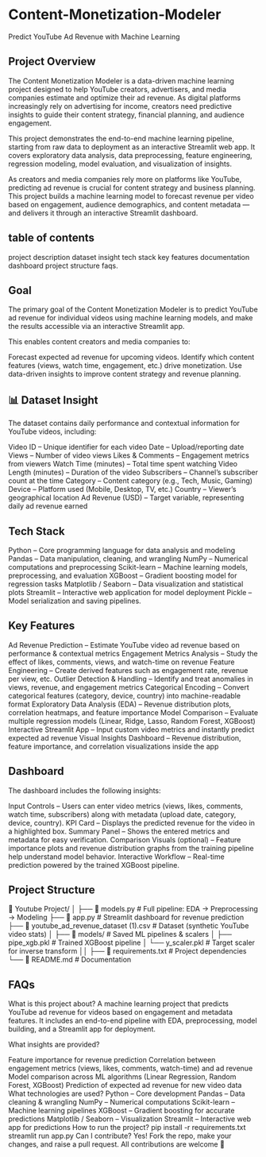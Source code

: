 # Content-Monetization-Modeler

Predict YouTube Ad Revenue with Machine Learning

Project Overview
-
The Content Monetization Modeler is a data-driven machine learning project designed to help YouTube creators, advertisers, and media companies estimate and optimize their ad revenue. As digital platforms increasingly rely on advertising for income, creators need predictive insights to guide their content strategy, financial planning, and audience engagement.

This project demonstrates the end-to-end machine learning pipeline, starting from raw data to deployment as an interactive Streamlit web app. It covers exploratory data analysis, data preprocessing, feature engineering, regression modeling, model evaluation, and visualization of insights.

As creators and media companies rely more on platforms like YouTube, predicting ad revenue is crucial for content strategy and business planning. This project builds a machine learning model to forecast revenue per video based on engagement, audience demographics, and content metadata — and delivers it through an interactive Streamlit dashboard.

table of contents
-
project description
dataset insight
tech stack
key features
documentation
dashboard
project structure
faqs.

Goal
-
The primary goal of the Content Monetization Modeler is to predict YouTube ad revenue for individual videos using machine learning models, and make the results accessible via an interactive Streamlit app.

This enables content creators and media companies to:

Forecast expected ad revenue for upcoming videos.
Identify which content features (views, watch time, engagement, etc.) drive monetization.
Use data-driven insights to improve content strategy and revenue planning.

📊 Dataset Insight
-
The dataset contains daily performance and contextual information for YouTube videos, including:

Video ID – Unique identifier for each video
Date – Upload/reporting date
Views – Number of video views
Likes & Comments – Engagement metrics from viewers
Watch Time (minutes) – Total time spent watching
Video Length (minutes) – Duration of the video
Subscribers – Channel’s subscriber count at the time
Category – Content category (e.g., Tech, Music, Gaming)
Device – Platform used (Mobile, Desktop, TV, etc.)
Country – Viewer’s geographical location
Ad Revenue (USD) – Target variable, representing daily ad revenue earned

Tech Stack
-
Python – Core programming language for data analysis and modeling
Pandas – Data manipulation, cleaning, and wrangling
NumPy – Numerical computations and preprocessing
Scikit-learn – Machine learning models, preprocessing, and evaluation
XGBoost – Gradient boosting model for regression tasks
Matplotlib / Seaborn – Data visualization and statistical plots
Streamlit – Interactive web application for model deployment
Pickle – Model serialization and saving pipelines.

Key Features
-
Ad Revenue Prediction – Estimate YouTube video ad revenue based on performance & contextual metrics
Engagement Metrics Analysis – Study the effect of likes, comments, views, and watch-time on revenue
Feature Engineering – Create derived features such as engagement rate, revenue per view, etc.
Outlier Detection & Handling – Identify and treat anomalies in views, revenue, and engagement metrics
Categorical Encoding – Convert categorical features (category, device, country) into machine-readable format
Exploratory Data Analysis (EDA) – Revenue distribution plots, correlation heatmaps, and feature importance
Model Comparison – Evaluate multiple regression models (Linear, Ridge, Lasso, Random Forest, XGBoost)
Interactive Streamlit App – Input custom video metrics and instantly predict expected ad revenue
Visual Insights Dashboard – Revenue distribution, feature importance, and correlation visualizations inside the app

Dashboard
-
The dashboard includes the following insights:

Input Controls – Users can enter video metrics (views, likes, comments, watch time, subscribers) along with metadata (upload date, category, device, country).
KPI Card – Displays the predicted revenue for the video in a highlighted box.
Summary Panel – Shows the entered metrics and metadata for easy verification.
Comparison Visuals (optional) – Feature importance plots and revenue distribution graphs from the training pipeline help understand model behavior.
Interactive Workflow – Real-time prediction powered by the trained XGBoost pipeline.

Project Structure
-
📁 Youtube Project/
│
├── 📄 models.py # Full pipeline: EDA → Preprocessing → Modeling
├── 📄 app.py # Streamlit dashboard for revenue prediction
├── 📄 youtube_ad_revenue_dataset (1).csv # Dataset (synthetic YouTube video stats)
│
├── 📂 models/ # Saved ML pipelines & scalers
│ ├── pipe_xgb.pkl # Trained XGBoost pipeline
│ └── y_scaler.pkl # Target scaler for inverse transform
││
├── 📄 requirements.txt # Project dependencies
└── 📄 README.md # Documentation

FAQs
-
What is this project about?
A machine learning project that predicts YouTube ad revenue for videos based on engagement and metadata features. It includes an end-to-end pipeline with EDA, preprocessing, model building, and a Streamlit app for deployment.

What insights are provided?

Feature importance for revenue prediction
Correlation between engagement metrics (views, likes, comments, watch-time) and ad revenue
Model comparison across ML algorithms (Linear Regression, Random Forest, XGBoost)
Prediction of expected ad revenue for new video data
What technologies are used?
Python – Core development
Pandas – Data cleaning & wrangling
NumPy – Numerical computations
Scikit-learn – Machine learning pipelines
XGBoost – Gradient boosting for accurate predictions
Matplotlib / Seaborn – Visualization
Streamlit – Interactive web app for predictions
How to run the project?
pip install -r requirements.txt
streamlit run app.py
Can I contribute? Yes! Fork the repo, make your changes, and raise a pull request. All contributions are welcome 🚀
